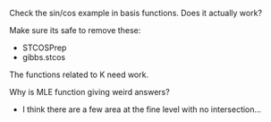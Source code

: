 Check the sin/cos example in basis functions. Does it actually work?

Make sure its safe to remove these:
- STCOSPrep
- gibbs.stcos

The functions related to K need work.

Why is MLE function giving weird answers?
- I think there are a few area at the fine level with no intersection...


